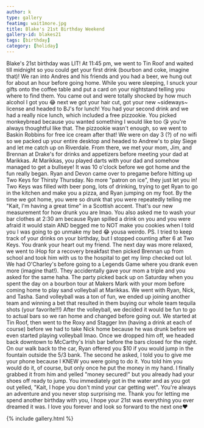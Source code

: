 ```yaml
---
author: k
type: gallery
featimg: wait1more.jpg
title: Blake's 21st Birthday Weekend
gallery-id: blakes21
tags: [birthday]
category: [holiday]
---
```

Blake's 21st birthday was LIT! At 11:45 pm, we went to Tin Roof and waited till midnight so you could get your first drink (bourbon and coke, imagine that)! We ran into Andres and his friends and you had a beer, we hung out for about an hour before going home. While you were sleeping, I snuck your gifts onto the coffee table and put a card on your nightstand telling you where to find them. You came out and were totally shocked by how much alcohol I got you 😂 next we got your hair cut, got your new ~sideways~ license and headed to BJ's for lunch! You had your second drink and we had a really nice lunch, which included a free pizzookie. You picked monkeybread because you wanted something I would like too 😘 you're always thoughtful like that. The pizzookie wasn't enough, so we went to Baskin Robbins for free ice cream after that! We were on day 3 (?) of no wifi so we packed up your entire desktop and headed to Andrew's to play Siege and let me catch up on Riverdale. From there, we met your mom, Jim, and Brennan at Drake's for drinks and appetizers before meeting your dad at Marikkas. At Marikkas, you played darts with your dad and somehow managed to get a bullseye! 
It was 10 o'clock before we got home and the fun really began. Ryan and Devon came over to pregame before hitting up Two Keys for Thirsty Thursday. No more "patron on ice", they just let you in! Two Keys was filled with beer pong, lots of drinking, trying to get Ryan to go in the kitchen and make you a pizza, and Ryan jumping on my foot. By the time we got home, you were so drunk that you were repeatedly telling me "Kait, I'm having a great time" in a Scottish accent. That's our new measurement for how drunk you are lmao. You also asked me to wash your bar clothes at 2:30 am because Ryan spilled a drink on you and you were afraid it would stain AND begged me to NOT make you cookies when I told you I was going to go unmake my bed 😂 yousa weirdo. PS. I tried to keep track of your drinks on your birthday, but I stopped counting after 6 at Two Keys. You drank your heart out my friend.
The next day was more relaxed, we went to iHop for a recovery breakfast then picked Brennan up from school and took him with us to the hospital to get my limp checked out lol. We had O'Charley's before going to a Legends Game where you drank even more (imagine that!). They accidentally gave your mom a triple and you asked for the same haha. 
The party picked back up on Saturday when you spent the day on a bourbon tour at Makers Mark with your mom before coming home to play sand volleyball at Marikkas. We went with Ryan, Nick, and Tasha. Sand volleyball was a ton of fun, we ended up joining another team and winning a bet that resulted in them buying our whole team tequila shots (your favorite!!!) After the volleyball, we decided it would be fun to go to actual bars so we ran home and changed before going out. We started at Tin Roof, then went to the Roxy and Stagger Inn (having a drink at each of course) before we had to take Nick home because he was drunk before we even started playing volleyball lmao. Once we dropped him off, we headed back downtown to McCarthy's Irish bar before the bars closed for the night. On our walk back to the car, Ryan offered you $10 if you would jump in the fountain outside the 5/3 bank. The second he asked, I told you to give me your phone because I KNEW you were going to do it. You told him you would do it, of course, but only once he put the money in my hand. I finally grabbed it from him and yelled "money secured!" but you already had your shoes off ready to jump. You immediately got in the water and as you got out yelled, "Kait, I hope you don't mind your car getting wet". You're always an adventure and you never stop surprising me. Thank you for letting me spend another birthday with you, I hope your 21st was everything you ever dreamed it was. I love you forever and look so forward to the next one❤️
<br>

{% include gallery.html %}